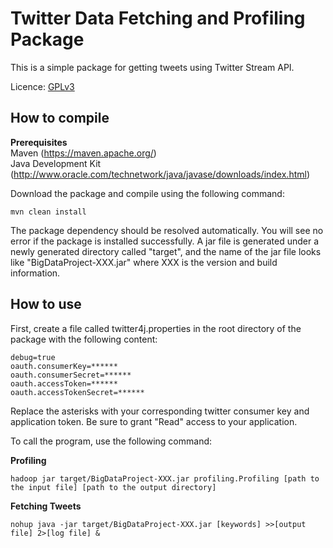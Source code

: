 # Twitter Data Fetching and Profiling Package
This is a simple package for getting tweets using Twitter Stream API.

Licence: [GPLv3](http://www.gnu.org/copyleft/gpl.html)

## How to compile
**Prerequisites**        
Maven (https://maven.apache.org/)        
Java Development Kit (http://www.oracle.com/technetwork/java/javase/downloads/index.html)        

Download the package and compile using the following command:
```
mvn clean install
```
The package dependency should be resolved automatically. You will see no error if the package is installed successfully. A jar file is generated under a newly generated directory called "target", and the name of the jar file looks like "BigDataProject-XXX.jar" where XXX is the version and build information.

## How to use
First, create a file called twitter4j.properties in the root directory of the package with the following content:
```
debug=true
oauth.consumerKey=******
oauth.consumerSecret=******
oauth.accessToken=******
oauth.accessTokenSecret=******
```
Replace the asterisks with your corresponding twitter consumer key and application token. Be sure to grant "Read" access to your application.

To call the program, use the following command:

**Profiling**
```
hadoop jar target/BigDataProject-XXX.jar profiling.Profiling [path to the input file] [path to the output directory]
```

**Fetching Tweets**
```
nohup java -jar target/BigDataProject-XXX.jar [keywords] >>[output file] 2>[log file] &
```
